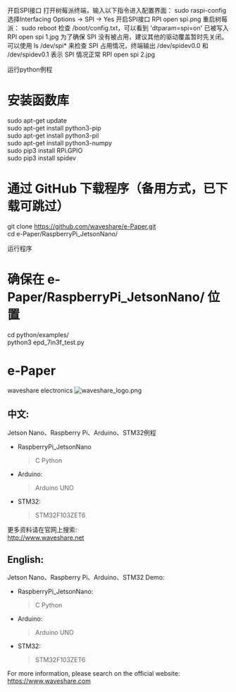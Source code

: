开启SPI接口
打开树莓派终端，输入以下指令进入配置界面：
sudo raspi-config
选择Interfacing Options -> SPI -> Yes 开启SPI接口
RPI open spi.png
重启树莓派：
sudo reboot
检查 /boot/config.txt，可以看到 'dtparam=spi=on' 已被写入
RPI open spi 1.jpg
为了确保 SPI 没有被占用，建议其他的驱动覆盖暂时先关闭。可以使用 ls /dev/spi* 来检查 SPI 占用情况，终端输出 /dev/spidev0.0 和 /dev/spidev0.1 表示 SPI 情况正常
RPI open spi 2.jpg


运行python例程
# 安装函数库
sudo apt-get update  
sudo apt-get install python3-pip  
sudo apt-get install python3-pil  
sudo apt-get install python3-numpy  
sudo pip3 install RPi.GPIO  
sudo pip3 install spidev  

# 通过 GitHub 下载程序（备用方式，已下载可跳过）
git clone https://github.com/waveshare/e-Paper.git  
cd e-Paper/RaspberryPi_JetsonNano/ 

运行程序
# 确保在 e-Paper/RaspberryPi_JetsonNano/ 位置
cd python/examples/  
python3 epd_7in3f_test.py 


 
 # e-Paper  
waveshare electronics
![waveshare_logo.png](waveshare_logo.png)

## 中文:  
Jetson Nano、Raspberry Pi、Arduino、STM32例程
* RaspberryPi_JetsonNano  
    > C
    > Python 
* Arduino:  
    > Arduino UNO  
* STM32:  
    > STM32F103ZET6 
    
更多资料请在官网上搜索:  
http://www.waveshare.net


## English:  
Jetson Nano、Raspberry Pi、Arduino、STM32 Demo:  
* RaspberryPi_JetsonNano:  
    > C
    > Python
* Arduino:  
    > Arduino UNO  
* STM32:  
    > STM32F103ZET6 
    
For more information, please search on the official website:   
https://www.waveshare.com



